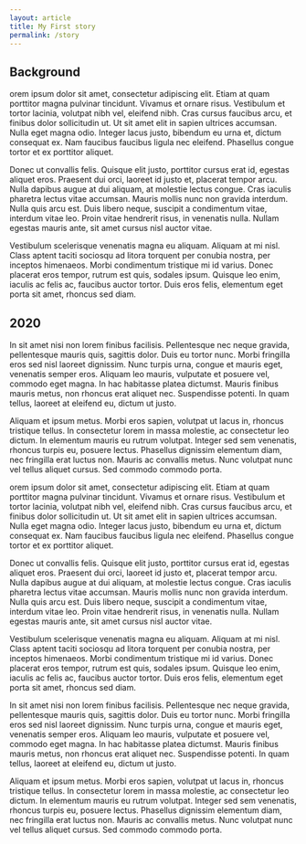 ```yaml
---
layout: article
title: My First story
permalink: /story
---
```

## Background
 
orem ipsum dolor sit amet, consectetur adipiscing elit. Etiam at quam porttitor magna pulvinar tincidunt. Vivamus et ornare risus. Vestibulum et tortor lacinia, volutpat nibh vel, eleifend nibh. Cras cursus faucibus arcu, et finibus dolor sollicitudin ut. Ut sit amet elit in sapien ultrices accumsan. Nulla eget magna odio. Integer lacus justo, bibendum eu urna et, dictum consequat ex. Nam faucibus faucibus ligula nec eleifend. Phasellus congue tortor et ex porttitor aliquet.

Donec ut convallis felis. Quisque elit justo, porttitor cursus erat id, egestas aliquet eros. Praesent dui orci, laoreet id justo et, placerat tempor arcu. Nulla dapibus augue at dui aliquam, at molestie lectus congue. Cras iaculis pharetra lectus vitae accumsan. Mauris mollis nunc non gravida interdum. Nulla quis arcu est. Duis libero neque, suscipit a condimentum vitae, interdum vitae leo. Proin vitae hendrerit risus, in venenatis nulla. Nullam egestas mauris ante, sit amet cursus nisl auctor vitae.

Vestibulum scelerisque venenatis magna eu aliquam. Aliquam at mi nisl. Class aptent taciti sociosqu ad litora torquent per conubia nostra, per inceptos himenaeos. Morbi condimentum tristique mi id varius. Donec placerat eros tempor, rutrum est quis, sodales ipsum. Quisque leo enim, iaculis ac felis ac, faucibus auctor tortor. Duis eros felis, elementum eget porta sit amet, rhoncus sed diam.

## 2020
In sit amet nisi non lorem finibus facilisis. Pellentesque nec neque gravida, pellentesque mauris quis, sagittis dolor. Duis eu tortor nunc. Morbi fringilla eros sed nisl laoreet dignissim. Nunc turpis urna, congue et mauris eget, venenatis semper eros. Aliquam leo mauris, vulputate et posuere vel, commodo eget magna. In hac habitasse platea dictumst. Mauris finibus mauris metus, non rhoncus erat aliquet nec. Suspendisse potenti. In quam tellus, laoreet at eleifend eu, dictum ut justo.

Aliquam et ipsum metus. Morbi eros sapien, volutpat ut lacus in, rhoncus tristique tellus. In consectetur lorem in massa molestie, ac consectetur leo dictum. In elementum mauris eu rutrum volutpat. Integer sed sem venenatis, rhoncus turpis eu, posuere lectus. Phasellus dignissim elementum diam, nec fringilla erat luctus non. Mauris ac convallis metus. Nunc volutpat nunc vel tellus aliquet cursus. Sed commodo commodo porta.

orem ipsum dolor sit amet, consectetur adipiscing elit. Etiam at quam porttitor magna pulvinar tincidunt. Vivamus et ornare risus. Vestibulum et tortor lacinia, volutpat nibh vel, eleifend nibh. Cras cursus faucibus arcu, et finibus dolor sollicitudin ut. Ut sit amet elit in sapien ultrices accumsan. Nulla eget magna odio. Integer lacus justo, bibendum eu urna et, dictum consequat ex. Nam faucibus faucibus ligula nec eleifend. Phasellus congue tortor et ex porttitor aliquet.

Donec ut convallis felis. Quisque elit justo, porttitor cursus erat id, egestas aliquet eros. Praesent dui orci, laoreet id justo et, placerat tempor arcu. Nulla dapibus augue at dui aliquam, at molestie lectus congue. Cras iaculis pharetra lectus vitae accumsan. Mauris mollis nunc non gravida interdum. Nulla quis arcu est. Duis libero neque, suscipit a condimentum vitae, interdum vitae leo. Proin vitae hendrerit risus, in venenatis nulla. Nullam egestas mauris ante, sit amet cursus nisl auctor vitae.

Vestibulum scelerisque venenatis magna eu aliquam. Aliquam at mi nisl. Class aptent taciti sociosqu ad litora torquent per conubia nostra, per inceptos himenaeos. Morbi condimentum tristique mi id varius. Donec placerat eros tempor, rutrum est quis, sodales ipsum. Quisque leo enim, iaculis ac felis ac, faucibus auctor tortor. Duis eros felis, elementum eget porta sit amet, rhoncus sed diam.

In sit amet nisi non lorem finibus facilisis. Pellentesque nec neque gravida, pellentesque mauris quis, sagittis dolor. Duis eu tortor nunc. Morbi fringilla eros sed nisl laoreet dignissim. Nunc turpis urna, congue et mauris eget, venenatis semper eros. Aliquam leo mauris, vulputate et posuere vel, commodo eget magna. In hac habitasse platea dictumst. Mauris finibus mauris metus, non rhoncus erat aliquet nec. Suspendisse potenti. In quam tellus, laoreet at eleifend eu, dictum ut justo.

Aliquam et ipsum metus. Morbi eros sapien, volutpat ut lacus in, rhoncus tristique tellus. In consectetur lorem in massa molestie, ac consectetur leo dictum. In elementum mauris eu rutrum volutpat. Integer sed sem venenatis, rhoncus turpis eu, posuere lectus. Phasellus dignissim elementum diam, nec fringilla erat luctus non. Mauris ac convallis metus. Nunc volutpat nunc vel tellus aliquet cursus. Sed commodo commodo porta.
